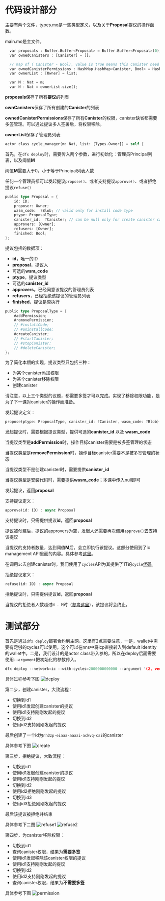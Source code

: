 # 代码设计部分

主要有两个文件，types.mo是一些类型定义，以及关于**Proposal**提议的操作函数。  

main.mo是主文件。  

```rust
  var proposals : Buffer.Buffer<Proposal> = Buffer.Buffer<Proposal>(0);
  var ownedCanisters : [Canister] = [];

  // map of ( Canister - Bool), value is true means this canister need multi-sig managed
  var ownedCanisterPermissions : HashMap.HashMap<Canister, Bool> = HashMap.HashMap<Canister, Bool>(0, func(x: Canister,y: Canister) {x==y}, Principal.hash);
  var ownerList : [Owner] = list;

  var M : Nat = m;
  var N : Nat = ownerList.size();
```

**proposals**保存了所有**提议**的列表  

**ownCanisters**保存了所有创建的**Canister**的列表

**ownedCanisterPermissions**保存了所有**Canister**的权限，canister缺省都需要多签管理。可以通过提议多人签署后，将权限移除。

**ownerList**保存了管理员列表

```rust
actor class cycle_manager(m: Nat, list: [Types.Owner]) = self {
```

首先，在```dfx deploy```时，需要传入两个参数，进行初始化：管理员Principal列表，以及阈值**M**  

阈值**M**需要大于0，小于等于Principal列表人数

任何一个管理员都可以发起提议`propose()`、或者支持提议`approve()`、或者拒绝提议`refuse()`

```rust
public type Proposal = {
    id: ID;
    proposer: Owner;
    wasm_code:  ?Blob; // valid only for install code type
    ptype: ProposalType;
    canister_id:  ?Canister; // can be null only for create canister case
    approvers: [Owner];
    refusers: [Owner];
    finished: Bool;
};
```

提议包括的数据项：
- **id**，唯一的ID
- **proposal**，提议人
- 可选的**wsm_code**
- **ptype**，提议类型
- 可选的**canister_id**
- **approvers**，已经同意该提议的管理员列表
- **refusers**，已经拒绝该提议的管理员列表
- **finished**，提议是否执行


```rust
public type ProposalType = {
    #addPermission;
    #removePermission;
    // #installCode;
    // #uninstallCode;
    #createCanister;
    // #startCanister;
    // #stopCanister;
    // #deleteCanister;
};
```

为了简化本期的实现，提议类型只包括三种：
- 为某个canister添加权限
- 为某个canister移除权限
- 创建canister

请注意，以上三个类型的议题，都需要多签才可以完成。实现了移除权限功能，是为了下一课对canister的操作而准备。


发起提议定义：
```rust
propose(ptype: ProposalType, canister_id: ?Canister, wasm_code: ?Blob) : async Proposal
```

发起提议时，需要根据提议类型，提供可选的**canister_id** 以及 **wasm_code**

当提议类型是**addPermission**时，操作目标canister需要是被多签管理的状态

当提议类型是**removePermission**时，操作目标canister需要不是被多签管理的状态

当提议类型不是创建canister时，需要提供**canister_id**

当提议类型是安装代码时，需要提供**wasm_code**；本课中传入null即可

发起提议，返回**proposal**

支持提议定义：
```rust
approve(id: ID) : async Proposal
```

支持提议时，只需提供提议**id**，返回**proposal**

提议被创建后，提议的approvers为空，发起人还需要再次调用`approve()`去支持该提议

当提议的支持者数量，达到阈值**M**后，会立即执行该提议。这部分使用到了ic management API里面的内容。具体参考[这里](https://github.com/alexxuyang/icp_course_H_3/blob/9e4dbb0ee047be8e5bd4baba214a4ac4e17006be/src/icp_course_H_3/main.mo#L144)。

在调用`ic`去创建canister时，我们使用了`cycles`API为其提供了1T的`cycle`[代码](https://github.com/alexxuyang/icp_course_H_3/blob/2d922694ff62cc3e38fbbdd1398aa685bc979d9c/src/icp_course_H_3/main.mo#L153)。

拒绝提议定义：
```rust
refuse(id: ID) : async Proposal
```

拒绝提议时，只需提供提议**id**，返回**proposal**

当提议的拒绝者人数超过`N - M`时（[参考这里](https://github.com/alexxuyang/icp_course_H_3/blob/9e4dbb0ee047be8e5bd4baba214a4ac4e17006be/src/icp_course_H_3/main.mo#L108)），该提议将会终止。


# 测试部分

首先是通过`dfx deploy`部署合约到主网。这里有2点需要注意，一是，wallet中需要有足够的cycles可以使用，这个可以在nns中将icp直接转入到default identity的wallet中。二是，我们设计的是actor class带入参的，所以在deploy后面需要使用`--argument`把初始化的参数传入。


```rust
dfx deploy --network=ic --with-cycles=2000000000000 --argument '(2, vec {principal "cnh44-cjhoh-yyoqz-tcp2t-yto7n-6vlpk-xw52p-zuo43-rrlge-4ozr5-6ae"; principal "ndb4h-h6tuq-2iudh-j3opo-trbbe-vljdk-7bxgi-t5eyp-744ga-6eqv6-2ae"; principal "lzf3n-nlh22-cyptu-56v52-klerd-chdxu-t62na-viscs-oqr2d-kyl44-rqe"})'
```


具体过程参考下图
![deploy](https://github.com/alexxuyang/icp_course_H_3/blob/main/images/01.deploy-to-mainnet-with-2T-cycles.png)


第二步，创建canister，大致流程：
- 切换到id1
- 使用id1发起创建canister的提议
- 使用id1支持刚刚发起的提议
- 切换到id2
- 使用id2支持刚刚发起的提议


最后创建了一个id为`nh3zp-eiaaa-aaaai-ackvq-cai`的canister


具体参考下图
![create](https://github.com/alexxuyang/icp_course_H_3/blob/main/images/02.propose-approve-create-canister.png)


第三步，拒绝提议，大致流程：
- 切换到id1
- 使用id1发起创建canister的提议
- 使用id1支持刚刚发起的提议
- 切换到id2
- 使用id2拒绝刚刚发起的提议
- 切换到id3
- 使用id3拒绝刚刚发起的提议


最后该提议被拒绝并结束


具体参考下二图
![refuse1](https://github.com/alexxuyang/icp_course_H_3/blob/main/images/03.propose-approve.png)
![refuse2](https://github.com/alexxuyang/icp_course_H_3/blob/main/images/04.refuse-refuse.png)


第四步，为canister移除权限：
- 切换到id1
- 查询canister权限，结果为**需要多签**
- 使用id1发起移除该canister权限的提议
- 使用id1支持刚刚发起的提议
- 切换到id2
- 使用id2支持刚刚发起的提议
- 查询canister权限，结果为**不需要多签**


具体参考下图
![permission](https://github.com/alexxuyang/icp_course_H_3/blob/main/images/05.propose-approve-approve-remove-permission.png)
